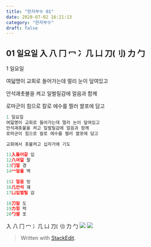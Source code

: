 ```yaml
---
title: "한자부수 01"
date: 2020-07-02 16:21:13
category: "한자부수"
draft: false
---
```


## 01  일요일  入 八 冂 冖 冫几 凵 刀(刂) 力 勹
1 일요일

여덟명이 교회로 들어가는데 멀리 눈이 덮여있고

안석괘촛불을 켜고 일벌릴감에 얼음과 함께

로마군이 힘으로 칼로 에수를 찔러 쌀포에 담고
```js
1 일요일
여덟명이 교회로 들어가는데 멀리 눈이 덮여있고
안석괘촛불을 켜고 일벌릴감에 얼음과 함께
로마군이 힘으로 칼로 에수를 찔러 쌀포에 담고

교회에서 촛불켜고 십자가에 기도

11入들어갈 입
12八여덟 팔
13冂멀 경
14冖덮을 멱

15冫얼음 빙
16几안석 궤
17凵입벌릴 감

18刀칼 도
19力힘 력
20勹쌀 포
```
入 八 冂 冖 冫几 凵 刀(刂) 力 勹
![](https://i.ibb.co/X40QcC2/2020-07-05-3-35-30.png)
![](https://i.ibb.co/LtP1LS5/2020-07-05-2-07-44.png)
> Written with [StackEdit](https://stackedit.io/).
<!--stackedit_data:
eyJoaXN0b3J5IjpbLTE2OTkwODUxLDEyMzY0MzM5MDVdfQ==
-->